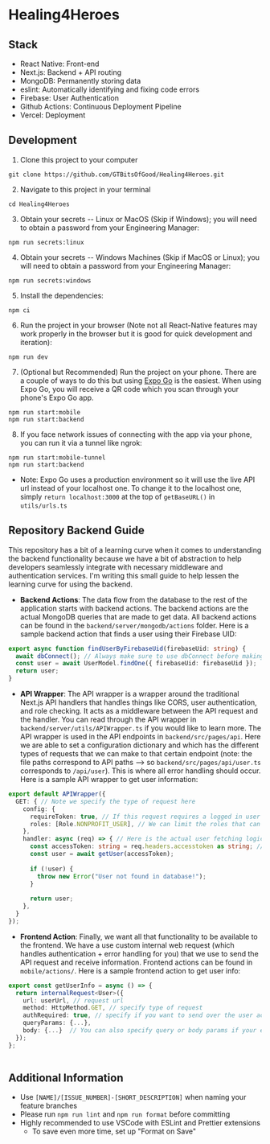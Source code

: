 # Healing4Heroes
 
## Stack
 
- React Native: Front-end
- Next.js: Backend + API routing
- MongoDB: Permanently storing data
- eslint: Automatically identifying and fixing code errors
- Firebase: User Authentication
- Github Actions: Continuous Deployment Pipeline
- Vercel: Deployment
 
## Development
 
1. Clone this project to your computer
```
git clone https://github.com/GTBitsOfGood/Healing4Heroes.git
```
2. Navigate to this project in your terminal
```
cd Healing4Heroes
```
3. Obtain your secrets -- Linux or MacOS (Skip if Windows); you will need to obtain a password from your Engineering Manager:
```
npm run secrets:linux
```
4. Obtain your secrets -- Windows Machines (Skip if MacOS or Linux); you will need to obtain a password from your Engineering Manager:
```
npm run secrets:windows
```
5. Install the dependencies:
```
npm ci
```
6. Run the project in your browser (Note not all React-Native features may work properly in the browser but it is good for quick development and iteration):
```
npm run dev
```
7. (Optional but Recommended) Run the project on your phone. There are a couple of ways to do this but using [Expo Go](https://expo.dev/client) is the easiest. When using Expo Go, you will receive a QR code which you scan through your phone's Expo Go app.
```
npm run start:mobile
npm run start:backend
```
8. If you face network issues of connecting with the app via your phone, you can run it via a tunnel like ngrok:
```
npm run start:mobile-tunnel
npm run start:backend
```
- Note: Expo Go uses a production environment so it will use the live API url instead of your localhost one. To change it to the localhost one, simply `return localhost:3000` at the top of `getBaseURL()` in `utils/urls.ts`
 
## Repository Backend Guide
This repository has a bit of a learning curve when it comes to understanding the backend functionality because we have a bit of abstraction to help developers seamlessly integrate with necessary middleware and authentication services. I'm writing this small guide to help lessen the learning curve for using the backend.
 
- **Backend Actions**:
The data flow from the database to the rest of the application starts with backend actions. The backend actions are the actual MongoDB queries that are made to get data. All backend actions can be found in the `backend/server/mongodb/actions` folder. Here is a sample backend action that finds a user using their Firebase UID:
```typescript
export async function findUserByFirebaseUid(firebaseUid: string) {
  await dbConnect(); // Always make sure to use dbConnect before making a Mongo query!
  const user = await UserModel.findOne({ firebaseUid: firebaseUid });
  return user;
}
```
- **API Wrapper**:
The API wrapper is a wrapper around the traditional Next.js API handlers that handles things like CORS, user authentication, and role checking. It acts as a middleware between the API request and the handler. You can read through the API wrapper in `backend/server/utils/APIWrapper.ts` if you would like to learn more. The API wrapper is used in the API endpoints in `backend/src/pages/api`. Here we are able to set a configuration dictionary and which has the different types of requests that we can make to that certain endpoint (note: the file paths correspond to API paths --> so `backend/src/pages/api/user.ts` corresponds to `/api/user`). This is where all error handling should occur. Here is a sample API wrapper to get user information:
 
```typescript
export default APIWrapper({
  GET: { // Note we specify the type of request here
    config: {
      requireToken: true, // If this request requires a logged in user then we set this to true
      roles: [Role.NONPROFIT_USER], // We can limit the roles that can access this endpoint
    },
    handler: async (req) => { // Here is the actual user fetching logic
      const accessToken: string = req.headers.accesstoken as string; // access token is available as req.headers.accesstoken
      const user = await getUser(accessToken);
 
      if (!user) {
        throw new Error("User not found in database!");
      }
 
      return user;
    },
  }
});
```
- **Frontend Action**:
Finally, we want all that functionality to be available to the frontend. We have a use custom internal web request (which handles authentication + error handling for you) that we use to send the API request and receive information. Frontend actions can be found in `mobile/actions/`. Here is a sample frontend action to get user info:
```typescript
export const getUserInfo = async () => {
  return internalRequest<User>({
    url: userUrl, // request url
    method: HttpMethod.GET, // specify type of request
    authRequired: true, // specify if you want to send over the user access token
    queryParams: {...},
    body: {...}  // You can also specify query or body params if your endpoint needs it
  });
};
 
```
## Additional Information
 
- Use `[NAME]/[ISSUE_NUMBER]-[SHORT_DESCRIPTION]` when naming your feature branches
- Please run `npm run lint` and `npm run format` before committing
- Highly recommended to use VSCode with ESLint and Prettier extensions
  - To save even more time, set up "Format on Save"